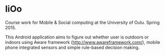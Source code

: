 # IiOo
Course work for Mobile &amp; Social computing at the University of Oulu. Spring 2015.

This Android application aims to figure out whether user is outdoors or indoors using Aware framework (http://www.awareframework.com/),
mobile phone integrated sensors and simple rule-based decision making.
